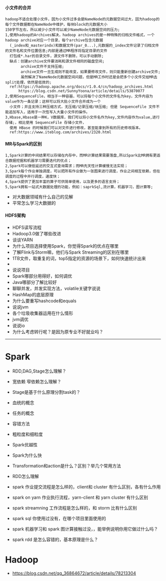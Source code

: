 #### 小文件的合并
    hadoop不适合处理小文件，因为小文件过多会是NameNode的元数据空间过大，因为hadoop的每个文件数据都在NameNode中维护，每块block的元数据大小   
    150字节左右，所以减少小文件可以减少NameNode元数据空间的压力;   
    1,使用hadoop的Archives解决，hadoop archives的是一种特殊的归档文件格式，一个hadoop archive对应一个目录，每个archive包含元数据  
      (_index和_masterindx)和数据文件(par_0...),元数据的_index文件记录了归档文件的文件名和文件位置信息;内部是通过MR程序将指定目录的文件  
      打包成*.har的目录文件，源文件不删除，可以手动删除;   
      缺点：创建archive文件要消耗和源文件相同的磁盘空间;     
           archive文件不支持压缩;       
           archive文件一旦生成则不能改变，如果要修改文件，则只能重新创建archive文件;    
           虽然解决了NameNode元数据空间问题，但是MR工作时还是会把多个小文件交给MR去split处理，依然是低效的;    
      ref:https://hadoop.apache.org/docs/r1.0.4/cn/hadoop_archives.html    
          https://blog.csdn.net/SunnyYoona/article/details/53870077    
    2,使用SequenceFile，相当于一种容器，可以将每个小文件的文件名为key，文件内容为value作为一条记录；这样可以将大批小文件合并成为一个
      小文件；并且支持三种压缩方式，无压缩/记录压缩/块压缩; 但是 SequenceFile 文件不能追加写入，适用于一次性写入大量小文件的操作。   
    3,Hbase,Hbase是一种K，V数据库，我们可以将小文件名作为key,文件内容作为value,进行存储;，相比使用 SequenceFile 存储小文件，   
      使用 HBase 的时候我们可以对文件进行修改，甚至能拿到所有的历史修改版本。  
      ref:https://www.iteblog.com/archives/2320.html  

#### MR与Spark的区别
    1,Spark计算的中间结果可以存储在内存中，而MR计算结果需要落盘,所以Spark比MR拥有更适合数据挖掘和机器学习需要迭代的优点；  
    2,Spark可以做低延迟的交互式查询需求；而MR先天性计算缓慢无法实现；    
    3,Spark每个作业单独调度，可以把所有作业做为一张图来进行调度，作业之间相互依赖，但在调度的过程中并行调度，速度快；  
    4,Spark提供了更加丰富的算子可供简单使用，以及更多的语言支持；  
    5,Spark拥有一站式大数据处理的功能，例如：saprkSql,流计算，机器学习，图计算等;  

* 对大数据领域有什么自己的见解
* 平常怎么学习大数据的  

#### HDFS架构
     

* HDFS读写流程
* Hadoop3.0做了哪些改进
* 谈谈YARN
* 为什么项目选择使用Spark，你觉得Spark的优点在哪里
* 了解Flink与Storm嘛，他们与Spark Streaming的区别在哪里
* 1TB文件，取重复的词，top5指定的资源的场景下，如何快速统计出来
* 
* 说说项目
* Spark哪部分用得好，如何调优
* Java哪部分了解比较好
* 聊聊并发，并发实现方法，volatile关键字说说
* HashMap的底层原理
* 为什么要重写hashcode和equals
* 说说jvm
* 各个垃圾收集器运用在什么情形
* jvm调优
* 说说io
* 为什么考虑转行呢？是因为原专业不好就业吗？





---------------------------------------------------------------------------------------------------------




# Spark

* RDD,DAG,Stage怎么理解？

* 宽依赖 窄依赖怎么理解？

* Stage是基于什么原理分割task的？

* 血统的概念

* 任务的概念

* 容错方法

* 粗粒度和细粒度

* Spark优越性

* Spark为什么快

* Transformation和action是什么？区别？举几个常用方法

* RDD怎么理解

* spark 作业提交流程是怎么样的，client和 cluster 有什么区别，各有什么作用

* spark on yarn 作业执行流程，yarn-client 和 yarn cluster 有什么区别

* spark streamning 工作流程是怎么样的，和 storm 比有什么区别

* spark sql 你使用过没有，在哪个项目里面使用的

* spark 机器学习和 spark 图计算接触过没，，能举例说明你用它做过什么吗？

* spark rdd 是怎么容错的，基本原理是什么？





# Hadoop

* https://blog.csdn.net/qq_36864672/article/details/78213304
